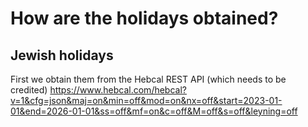 # How are the holidays obtained?

## Jewish holidays

First we obtain them from the Hebcal REST API (which needs to be credited)
<https://www.hebcal.com/hebcal?v=1&cfg=json&maj=on&min=off&mod=on&nx=off&start=2023-01-01&end=2026-01-01&ss=off&mf=on&c=off&M=off&s=off&leyning=off>
